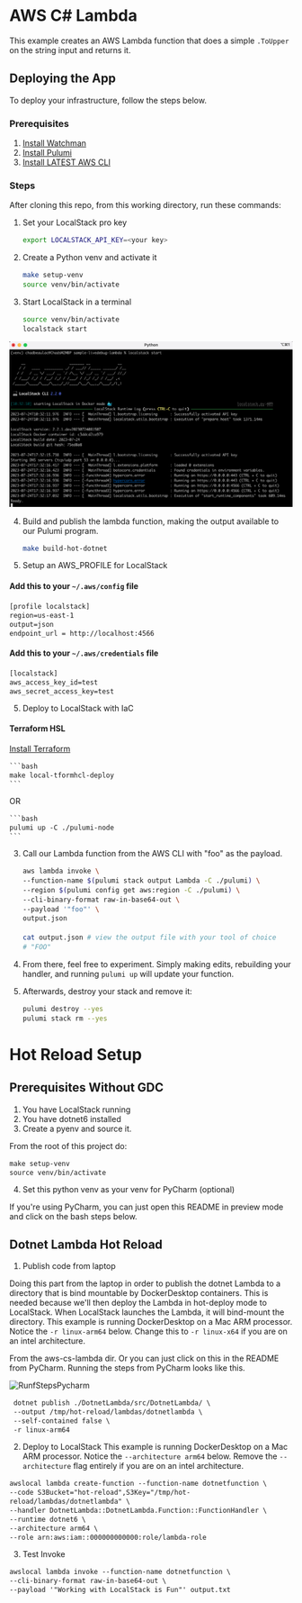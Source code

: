 # AWS C# Lambda
This example creates an AWS Lambda function that does a simple `.ToUpper` on the string input and returns it. 

## Deploying the App

To deploy your infrastructure, follow the steps below.

### Prerequisites

1. [Install Watchman](https://facebook.github.io/watchman/)
2. [Install Pulumi](https://www.pulumi.com/docs/get-started/install/)
3. [Install LATEST AWS CLI](https://docs.aws.amazon.com/cli/latest/userguide/getting-started-install.html)

### Steps

After cloning this repo, from this working directory, run these commands:

1. Set your LocalStack pro key

      ```bash
      export LOCALSTACK_API_KEY=<your key>
      ```

2. Create a Python venv and activate it

      ```bash
      make setup-venv
      source venv/bin/activate
      ```

3. Start LocalStack in a terminal

      ```bash
      source venv/bin/activate
      localstack start
      ```

![Start LocalStack](./docs/img/start-localstack.png "Start LocalStack")


4. Build and publish the lambda function, making the output available to our Pulumi program. 

    ```bash
    make build-hot-dotnet
    ```
5. Setup an AWS_PROFILE for LocalStack

#### Add this to your `~/.aws/config` file

```text
[profile localstack]
region=us-east-1
output=json
endpoint_url = http://localhost:4566
```

#### Add this to your `~/.aws/credentials` file

```text
[localstack]
aws_access_key_id=test
aws_secret_access_key=test
```

5. Deploy to LocalStack with IaC 

#### Terraform HSL

[Install Terraform](https://developer.hashicorp.com/terraform/tutorials/aws-get-started/install-cli)

    ```bash
    make local-tformhcl-deploy
    ```
   OR

    ```bash
    pulumi up -C ./pulumi-node
    ```


3. Call our Lambda function from the AWS CLI with "foo" as the payload.

    ```bash
    aws lambda invoke \
    --function-name $(pulumi stack output Lambda -C ./pulumi) \
    --region $(pulumi config get aws:region -C ./pulumi) \
    --cli-binary-format raw-in-base64-out \
    --payload '"foo"' \
    output.json

    cat output.json # view the output file with your tool of choice
    # "FOO"
    ```

6. From there, feel free to experiment. Simply making edits, rebuilding your handler, and running `pulumi up` will update your function.

7. Afterwards, destroy your stack and remove it:

    ```bash
    pulumi destroy --yes
    pulumi stack rm --yes
    ```


# Hot Reload Setup

## Prerequisites Without GDC
1. You have LocalStack running
2. You have dotnet6 installed
3. Create a pyenv and source it.

From the root of this project do:
```shell
make setup-venv
source venv/bin/activate
```
4. Set this python venv as your venv for PyCharm (optional)

If you're using PyCharm, you can just open this README in preview mode and click on the bash steps below.


## Dotnet Lambda Hot Reload
1. Publish code from laptop 

Doing this part from the laptop in order to publish the dotnet Lambda to a directory that is bind mountable by 
DockerDesktop containers. This is needed because we'll then deploy the Lambda in hot-deploy mode to LocalStack.
When LocalStack launches the Lambda, it will bind-mount the directory.
This example is running DockerDesktop on a Mac ARM processor. Notice the `-r linux-arm64` below.
Change this to `-r linux-x64` if you are on an intel architecture.

From the aws-cs-lambda dir. Or you can just click on this in the README from PyCharm. Running the steps from PyCharm looks like this.

![RunfStepsPycharm](../docs/img/cs-hot-reload-pycharm.png "Run Steps Pycharm")

```shell
 dotnet publish ./DotnetLambda/src/DotnetLambda/ \
 --output /tmp/hot-reload/lambdas/dotnetlambda \
 --self-contained false \
 -r linux-arm64
```

2. Deploy to LocalStack
This example is running DockerDesktop on a Mac ARM processor. Notice the `--architecture arm64` below.
Remove the `--architecture` flag entirely if you are on an intel architecture.

```shell
awslocal lambda create-function --function-name dotnetfunction \
--code S3Bucket="hot-reload",S3Key="/tmp/hot-reload/lambdas/dotnetlambda" \
--handler DotnetLambda::DotnetLambda.Function::FunctionHandler \
--runtime dotnet6 \
--architecture arm64 \
--role arn:aws:iam::000000000000:role/lambda-role
```

3. Test Invoke

```shell
awslocal lambda invoke --function-name dotnetfunction \
--cli-binary-format raw-in-base64-out \
--payload '"Working with LocalStack is Fun"' output.txt
```
